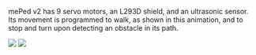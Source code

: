mePed v2 has 9 servo motors, an L293D shield, and an ultrasonic sensor. Its movement is programmed to walk, as shown in this animation, and to stop and turn upon detecting an obstacle in its path.

<img src="https://github.com/NicolasAuersvalt/Projects/blob/main/Rob%C3%B3tica/MePad/imagens/meped1.jpg">
<img src="https://github.com/NicolasAuersvalt/Projects/blob/main/Rob%C3%B3tica/MePad/imagens/meped2.jpg">
